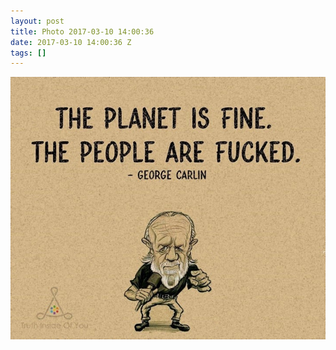 ```yaml
---
layout: post
title: Photo 2017-03-10 14:00:36
date: 2017-03-10 14:00:36 Z
tags: []
---
```

![](/media/2017/03/158229628348.jpg)
